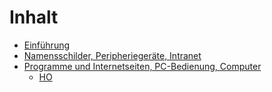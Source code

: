 # Inhalt

* [Einführung](README.md)
* [Namensschilder, Peripheriegeräte, Intranet](Klasse_7/Namensschilder_Peripheriegeraete_Intranet.md)
* [Programme und Internetseiten, PC-Bedienung, Computer](Klasse_7/Internetseiten_PC-Bedienung_Computer.md)
    * [HO](Klasse_7/Hardware_Software_Datei-Endungen.md)
